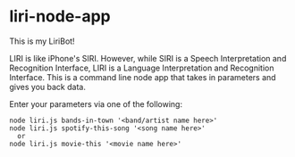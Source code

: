 # liri-node-app

This is my LiriBot!

LIRI is like iPhone's SIRI. However, while SIRI is a Speech Interpretation and Recognition Interface, LIRI is a Language Interpretation and Recognition Interface.  This is a command line node app that takes in parameters and gives you back data.

Enter your parameters via one of the following:
~~~~~~~~~~~~~~~~~~~~~~~~~~~~~~~~~~~~~~~~~~~~~~~~~
node liri.js bands-in-town '<band/artist name here>'
node liri.js spotify-this-song '<song name here>'
  or
node liri.js movie-this '<movie name here>'
~~~~~~~~~~~~~~~~~~~~~~~~~~~~~~~~~~~~~~~~~~~~~~~~~

 
